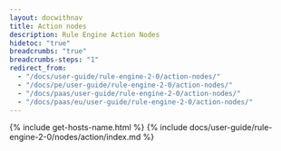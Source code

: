 ```yaml
---
layout: docwithnav
title: Action nodes
description: Rule Engine Action Nodes
hidetoc: "true"
breadcrumbs: "true"
breadcrumbs-steps: "1"
redirect_from:
  - "/docs/user-guide/rule-engine-2-0/action-nodes/"
  - "/docs/pe/user-guide/rule-engine-2-0/action-nodes/"
  - "/docs/paas/user-guide/rule-engine-2-0/action-nodes/"
  - "/docs/paas/eu/user-guide/rule-engine-2-0/action-nodes/"
---
```


{% include get-hosts-name.html %}
{% include docs/user-guide/rule-engine-2-0/nodes/action/index.md %}
